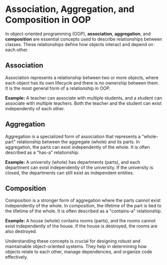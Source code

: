 <html>
<body>
<h1>Association, Aggregation, and Composition in OOP</h1>
<p>In object-oriented programming (OOP), <strong>association</strong>, <strong>aggregation</strong>, and <strong>composition</strong> are essential concepts used to describe relationships between classes. These relationships define how objects interact and depend on each other.</p>

<h2>Association</h2>
<p>Association represents a relationship between two or more objects, where each object has its own lifecycle and there is no ownership between them. It is the most general form of a relationship in OOP.</p>
<div class="example">
<strong>Example:</strong> A teacher can associate with multiple students, and a student can associate with multiple teachers. Both the teacher and the student can exist independently of each other.
</div>

<h2>Aggregation</h2>
<p>Aggregation is a specialized form of association that represents a "whole-part" relationship between the aggregate (whole) and its parts. In aggregation, the parts can exist independently of the whole. It is often described as a "has-a" relationship.</p>
<div class="example">
<strong>Example:</strong> A university (whole) has departments (parts), and each department can exist independently of the university. If the university is closed, the departments can still exist as independent entities.
</div>

<h2>Composition</h2>
<p>Composition is a stronger form of aggregation where the parts cannot exist independently of the whole. In composition, the lifetime of the part is tied to the lifetime of the whole. It is often described as a "contains-a" relationship.</p>
<div class="example">
<strong>Example:</strong> A house (whole) contains rooms (parts), and the rooms cannot exist independently of the house. If the house is destroyed, the rooms are also destroyed.
</div>

<p>Understanding these concepts is crucial for designing robust and maintainable object-oriented systems. They help in determining how objects relate to each other, manage dependencies, and organize code effectively.</p>
</body>
</html>
